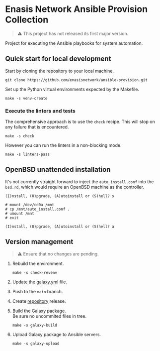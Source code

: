 # Enasis Network Ansible Provision Collection

> :warning: This project has not released its first major version.

Project for executing the Ansible playbooks for system automation.

## Quick start for local development
Start by cloning the repository to your local machine.
```
git clone https://github.com/enasisnetwork/ansible-provision.git
```
Set up the Python virtual environments expected by the Makefile.
```
make -s venv-create
```

### Execute the linters and tests
The comprehensive approach is to use the `check` recipe. This will stop on
any failure that is encountered.
```
make -s check
```
However you can run the linters in a non-blocking mode.
```
make -s linters-pass
```

## OpenBSD unattended installation
It's not currently straight forward to inject the `auto_install.conf` into the
`bsd.rd`, which would require an OpenBSD machine as the controller.

```
(I)nstall, (U)pgrade, (A)utoinstall or (S)hell? s

# mount /dev/cd0a /mnt
# cp /mnt/auto_install.conf .
# umount /mnt
# exit

(I)nstall, (U)pgrade, (A)utoinstall or (S)hell? a
```

## Version management
> :warning: Ensure that no changes are pending.

1. Rebuild the environment.
   ```
   make -s check-revenv
   ```

1. Update the [galaxy.yml](galaxy.yml) file.

1. Push to the `main` branch.

1. Create [repository](https://github.com/enasisnetwork/ansible-provision) release.

1. Build the Galaxy package.<br>Be sure no uncommited files in tree.
   ```
   make -s galaxy-build
   ```

1. Upload Galaxy package to Ansible servers.
   ```
   make -s galaxy-upload
   ```
